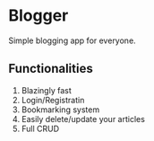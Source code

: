 # Blogger
Simple blogging app for everyone.
## Functionalities
1. Blazingly fast
2. Login/Registratin
3. Bookmarking system
4. Easily delete/update your articles
5. Full CRUD
